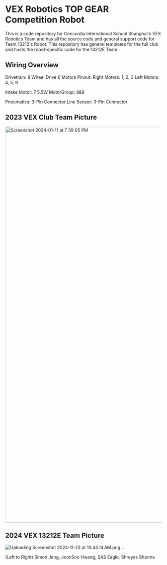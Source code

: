 # VEX Robotics TOP GEAR Competition Robot 

This is a code repository for Concordia International School Shanghai's VEX Robotics Team and has all the source code and general support code for Team 13212's Robot. This repository has general templates for the full club and hosts the robot-specific code for the 13212E Team. 

## Wiring Overview

Drivetrain: 8 Wheel Drive 6 Motors
Pinout: 
Right Motors: 1, 2, 3
Left Motors: 4, 5, 6

Intake Motor: 7
5.5W MotorGroup: 8&9

Pneumatics: 3-Pin Connector
Line Sensor: 3-Pin Connector

## 2023 VEX Club Team Picture
<img width="1271" alt="Screenshot 2024-01-11 at 7 59 05 PM" src="https://github.com/Shreyas-dotcom/VEX2024/assets/82762631/26f5d398-a6ce-47ca-b8da-64208b2d524e">

## 2024 VEX 13212E Team Picture 
![Uploading Screenshot 2024-11-23 at 10.44.14 AM.png…]()


(Left to Right) Simon Jang, JoonSoo Hwang, SAS Eagle, Shreyas Sharma 

